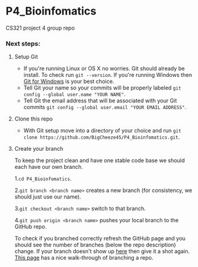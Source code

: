 # P4_Bioinfomatics
CS321 project 4 group repo

### Next steps:
1. Setup Git
	* If you're running Linux or OS X no worries. Git should already be install. To check run `git --version`. If you're running Windows then [Git for Windows](https://git-scm.com/downloads) is your best choice.
	* Tell Git your name so your commits will be properly labeled `git config --global user.name "YOUR NAME"`.
	* Tell Git the email address that will be associated with your Git commits `git config --global user.email "YOUR EMAIL ADDRESS"`.

2. Clone this repo
	* With Git setup move into a directory of your choice and run `git clone https://github.com/BigCheeze45/P4_Bioinfomatics.git`.

3. Create your branch

	To keep the project clean and have one stable code base we should each have our own branch.
	
	1.`cd P4_Bioinfomatics`.

	2.`git branch <branch name>` creates a new branch (for consistency, we should just use our name).

	3.`git checkout <branch name>` switch to that branch.
	
	4.`git push origin <branch name>` pushes your local branch to the GitHub repo.

	To check if you branched correctly refresh the GitHub page and you should see the number of branches (below the repo description) change. If your branch doesn't show up [here](https://github.com/BigCheeze45/P4_Bioinfomatics/branches) then give it a shot again. [This page](https://github.com/BigCheeze45/P4_Bioinfomatics/branches) has a nice walk-through of branching a repo.

